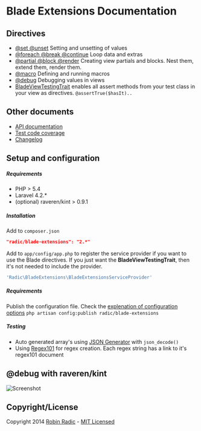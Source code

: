 Blade Extensions Documentation
==============================



Directives
------------
- [@set @unset](docs/set.html) Setting and unsetting of values
- [@foreach @break @continue](docs/foreach.html) Loop data and extras
- [@partial @block @render](docs/partials.html) Creating view partials and blocks. Nest them, extend them, render them.
- [@macro](docs/macro.html) Defining and running macros
- [@debug](docs/debug.html) Debugging values in views
- [BladeViewTestingTrait](docs/testViews.html) enables all assert methods from your test class in your view as directives. `@assertTrue($hasIt)..`


Other documents
------------
- [API documentation](api/index.html)
- [Test code coverage](coverage/index.html)
- [Changelog](changelog.md)



Setup and configuration
------------

##### Requirements
- PHP > 5.4
- Laravel  4.2.*
- (optional) raveren/kint > 0.9.1

##### Installation
Add to `composer.json`
```JSON
"radic/blade-extensions": "2.*"
```
Add to `app/config/app.php` to register the service provider if you want to use the Blade directives. If you just want the **BladeViewTestingTrait**, then it's not needed to include the provider.
```php
'Radic\BladeExtensions\BladeExtensionsServiceProvider'
```

##### Requirements
Publish the configuration file. Check the [explenation of configuration options](api/config_config.html) 
`php artisan config:publish radic/blade-extensions`


##### Testing
- Auto generated array's using [JSON Generator](http://www.json-generator.com) with `json_decode()`
- Using [Regex101](http://regex101.com) for regex creation. Each regex string has a link to it's regex101 document


@debug with raveren/kint
--------------
![Screenshot](http://raveren.github.com/kint/img/preview.png)


Copyright/License
--------------
Copyright 2014 [Robin Radic](https://github.com/RobinRadic) - [MIT Licensed](http://radic.mit-license.org)